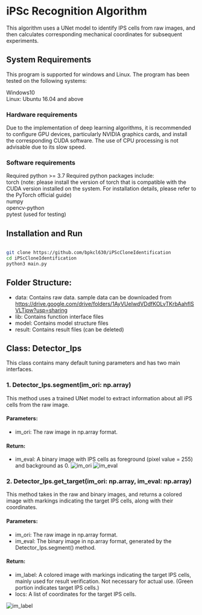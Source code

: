 # iPSc Recognition Algorithm

This algorithm uses a UNet model to identify IPS cells from raw images, and then calculates corresponding mechanical coordinates for subsequent experiments.

## System Requirements
This program is supported for windows and Linux. The program has been tested on the following systems:

Windows10  
Linux: Ubuntu 16.04 and above

### Hardware requirements
Due to the implementation of deep learning algorithms, it is recommended to configure GPU devices, particularly NVIDIA graphics cards, and install the corresponding CUDA software. The use of CPU processing is not advisable due to its slow speed.

### Software requirements
Required python >= 3.7
Required python packages include:  
torch (note: please install the version of torch that is compatible with the CUDA version installed on the system. For installation details, please refer to the PyTorch official guide)  
numpy  
opencv-python  
pytest (used for testing)

## Installation and Run
``` sh

git clone https://github.com/bpkcl630/iPScCloneIdentification
cd iPScCloneIdentification
python3 main.py
```

## Folder Structure:
- data: Contains raw data. sample data can be downloaded from https://drive.google.com/drive/folders/1AyVUeIwdVDdfKOLvTKrbAahflSVLTjpw?usp=sharing
- lib: Contains function interface files  
- model: Contains model structure files  
- result: Contains result files (can be deleted)

## Class: Detector_Ips
This class contains many default tuning parameters and has two main interfaces.

### 1. Detector_Ips.segment(im_ori: np.array)
This method uses a trained UNet model to extract information about all iPS cells from the raw image.

#### Parameters:
- im_ori: The raw image in np.array format.

#### Return:
- im_eval: A binary image with IPS cells as foreground (pixel value = 255) and background as 0.
![im_ori](./data/2022_11_26_13_55_34D17_ori.png)
![im_eval](./result/2022_11_26_13_55_34D17_eval.png)


### 2. Detector_Ips.get_target(im_ori: np.array, im_eval: np.array)
This method takes in the raw and binary images, and returns a colored image with markings indicating the target IPS cells, along with their coordinates.

#### Parameters:
- im_ori: The raw image in np.array format. 
- im_eval: The binary image in np.array format, generated by the Detector_Ips.segment() method.

#### Return:
- im_label: A colored image with markings indicating the target IPS cells, mainly used for result verification. Not necessary for actual use. (Green portion indicates target IPS cells.)
- locs: A list of coordinates for the target IPS cells.

![im_label](./result/2022_11_26_13_55_34D17_ori_targets.png)





